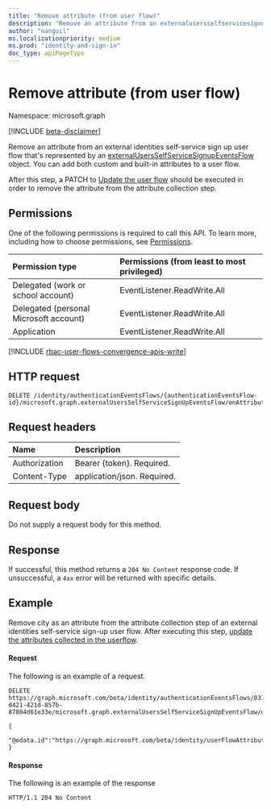 ```yaml
---
title: "Remove attribute (from user flow)"
description: "Remove an attribute from an externalusersselfservicesignupeventsflow."
author: "nanguil"
ms.localizationpriority: medium
ms.prod: "identity-and-sign-in"
doc_type: apiPageType
---
```


# Remove attribute (from user flow)
Namespace: microsoft.graph

[!INCLUDE [beta-disclaimer](../../includes/beta-disclaimer.md)]

Remove an attribute from an external identities self-service sign up user flow that's represented by an [externalUsersSelfServiceSignupEventsFlow](../resources/externalusersselfservicesignupeventsflow.md) object. You can add both custom and built-in attributes to a user flow.

After this step, a PATCH to [Update the user flow](../api/authenticationeventsflow-update.md) should be executed in order to remove the attribute from the attribute collection step.

## Permissions
One of the following permissions is required to call this API. To learn more, including how to choose permissions, see [Permissions](/graph/permissions-reference).

|Permission type|Permissions (from least to most privileged)|
|:---|:---|
|Delegated (work or school account)|EventListener.ReadWrite.All|
|Delegated (personal Microsoft account)|EventListener.ReadWrite.All|
|Application|EventListener.ReadWrite.All|

[!INCLUDE [rbac-user-flows-convergence-apis-write](../includes/rbac-for-apis/rbac-user-flows-convergence-apis-write.md)]

## HTTP request

<!-- {
  "blockType": "ignored"
}
-->
``` http
DELETE /identity/authenticationEventsFlows/{authenticationEventsFlow-id}/microsoft.graph.externalUsersSelfServiceSignUpEventsFlow/onAttributeCollection/microsoft.graph.onAttributeCollectionExternalUsersSelfServiceSignUp/attributes/$ref
```

## Request headers
|Name|Description|
|:---|:---|
|Authorization|Bearer {token}. Required.|
|Content-Type|application/json. Required.|

## Request body
Do not supply a request body for this method.

## Response

If successful, this method returns a `204 No Content` response code.  If unsuccessful, a `4xx` error will be returned with specific details.

## Example
Remove city as an attribute from the attribute collection step of an external identities self-service sign-up user flow.  After executing this step, [update the attributes collected in the userflow](../api/authenticationeventsflow-update.md).

#### Request
The following is an example of a request.
<!-- {
  "blockType": "request",
  "name": "update_authenticationeventsflow"
}
-->
``` http
DELETE https://graph.microsoft.com/beta/identity/authenticationEventsFlows/0313cc37-d421-421d-857b-87804d61e33e/microsoft.graph.externalUsersSelfServiceSignUpEventsFlow/onAttributeCollection/microsoft.graph.onAttributeCollectionExternalUsersSelfServiceSignUp/attributes/$ref

{
    "@odata.id":"https://graph.microsoft.com/beta/identity/userFlowAttributes/city"
} 
```


#### Response
The following is an example of the response
<!-- {
  "blockType": "response",
  "truncated": true
}
-->
``` http
HTTP/1.1 204 No Content
```